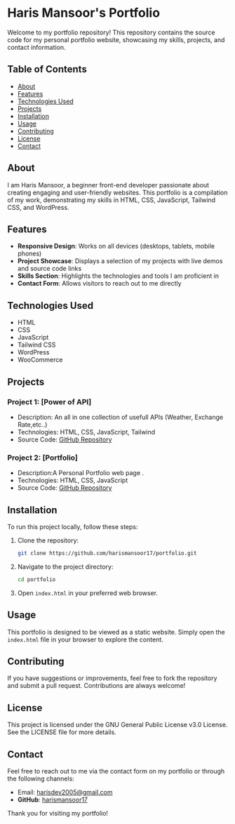 # Haris Mansoor's Portfolio

Welcome to my portfolio repository! This repository contains the source code for my personal portfolio website, showcasing my skills, projects, and contact information.

## Table of Contents

- [About](#about)
- [Features](#features)
- [Technologies Used](#technologies-used)
- [Projects](#projects)
- [Installation](#installation)
- [Usage](#usage)
- [Contributing](#contributing)
- [License](#license)
- [Contact](#contact)

## About

I am Haris Mansoor, a beginner front-end developer passionate about creating engaging and user-friendly websites. This portfolio is a compilation of my work, demonstrating my skills in HTML, CSS, JavaScript, Tailwind CSS, and WordPress.

## Features

- **Responsive Design**: Works on all devices (desktops, tablets, mobile phones)
- **Project Showcase**: Displays a selection of my projects with live demos and source code links
- **Skills Section**: Highlights the technologies and tools I am proficient in
- **Contact Form**: Allows visitors to reach out to me directly

## Technologies Used

- HTML
- CSS
- JavaScript
- Tailwind CSS
- WordPress
- WooCommerce

## Projects

### Project 1: [Power of API]
- Description: An all in one collection of usefull APIs (Weather, Exchange Rate,etc..)
- Technologies: HTML, CSS, JavaScript, Tailwind
- Source Code: [GitHub Repository](https://github.com/harismansoor17/Power-of-APIs)


### Project 2: [Portfolio]
- Description:A Personal Portfolio web page .
- Technologies: HTML, CSS, JavaScript
- Source Code: [GitHub Repository](https://github.com/harismansoor17/Portfolio)


## Installation

To run this project locally, follow these steps:

1. Clone the repository:
    ```bash
    git clone https://github.com/harismansoor17/portfolio.git
    ```

2. Navigate to the project directory:
    ```bash
    cd portfolio
    ```

3. Open `index.html` in your preferred web browser.

## Usage

This portfolio is designed to be viewed as a static website. Simply open the `index.html` file in your browser to explore the content.

## Contributing

If you have suggestions or improvements, feel free to fork the repository and submit a pull request. Contributions are always welcome!

## License

This project is licensed under the GNU General Public License v3.0 License. See the LICENSE file for more details.

## Contact

Feel free to reach out to me via the contact form on my portfolio or through the following channels:

- Email: [harisdev2005@gmail.com](mailto:harisdev2005@gmail.com)
- **GitHub**: [harismansoor17](https://github.com/harismansoor17)

Thank you for visiting my portfolio!

